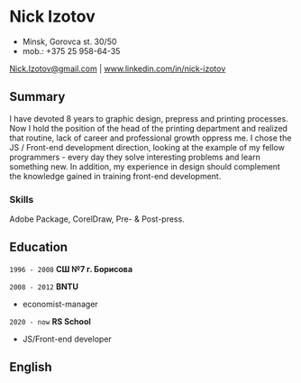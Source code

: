 # Nick Izotov

 - Minsk, Gorovca st. 30/50
 - mob.: +375 25 958-64-35
	  
<div id="webaddress">
  <a href="Nick.Izotov@gmail.com">Nick.Izotov@gmail.com</a>
  | 
  <a href="www.linkedin.com/in/nick-izotov">www.linkedin.com/in/nick-izotov</a>
</div>

## Summary

I have devoted 8 years to graphic design, prepress and printing processes. Now I hold the position of the head of the printing department and realized that routine, lack of career and professional growth oppress me.
I chose the JS / Front-end development direction, looking at the example of my fellow programmers - every day they solve interesting problems and learn something new. In addition, my experience in design should complement the knowledge gained in training front-end development.

### Skills

Adobe Package, CorelDraw, Pre- & Post-press.

## Education

`1996 - 2008`
__СШ №7 г. Борисова__

`2008 - 2012`
__BNTU__

- economist-manager

`2020 - now`
__RS School__

- JS/Front-end developer



## English


